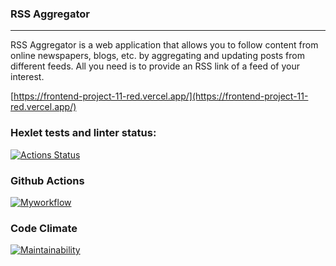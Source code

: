 ### RSS Aggregator
_____

RSS Aggregator is a web application that allows you to follow content from online newspapers, blogs, etc. by aggregating and updating posts from different feeds. All you need is to provide an RSS link of a feed of your interest.

[https://frontend-project-11-red.vercel.app/](https://frontend-project-11-red.vercel.app/)

### Hexlet tests and linter status:
[![Actions Status](https://github.com/korchel/frontend-project-11/workflows/hexlet-check/badge.svg)](https://github.com/korchel/frontend-project-11/actions)

### Github Actions
[![Myworkflow](https://github.com/korchel/frontend-project-11/actions/workflows/myworkflow.yml/badge.svg)](https://github.com/korchel/frontend-project-11/actions/workflows/myworkflow.yml)

### Code Climate
[![Maintainability](https://api.codeclimate.com/v1/badges/7b7a00d4f00848370b56/maintainability)](https://codeclimate.com/github/korchel/frontend-project-11/maintainability)